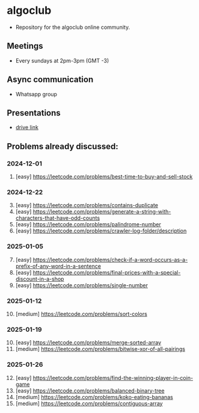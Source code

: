 # algoclub
- Repository for the algoclub online community.

## Meetings
- Every sundays at 2pm-3pm (GMT -3)

## Async communication
- Whatsapp group

## Presentations
- [drive link](https://drive.google.com/drive/folders/13_xJLaz_go2CW98VaME3Jdx9qyB-ug7e)

## Problems already discussed:

### 2024-12-01

1. [easy] https://leetcode.com/problems/best-time-to-buy-and-sell-stock

### 2024-12-22

3. [easy] https://leetcode.com/problems/contains-duplicate
4. [easy] https://leetcode.com/problems/generate-a-string-with-characters-that-have-odd-counts
5. [easy] https://leetcode.com/problems/palindrome-number
6. [easy] https://leetcode.com/problems/crawler-log-folder/description

### 2025-01-05

7. [easy] https://leetcode.com/problems/check-if-a-word-occurs-as-a-prefix-of-any-word-in-a-sentence
8. [easy] https://leetcode.com/problems/final-prices-with-a-special-discount-in-a-shop
9. [easy] https://leetcode.com/problems/single-number

### 2025-01-12

10. [medium] https://leetcode.com/problems/sort-colors

### 2025-01-19

10. [easy] https://leetcode.com/problems/merge-sorted-array
11. [medium] https://leetcode.com/problems/bitwise-xor-of-all-pairings

### 2025-01-26

12. [easy] https://leetcode.com/problems/find-the-winning-player-in-coin-game
13. [easy] https://leetcode.com/problems/balanced-binary-tree
14. [medium] https://leetcode.com/problems/koko-eating-bananas
15. [medium] https://leetcode.com/problems/contiguous-array

